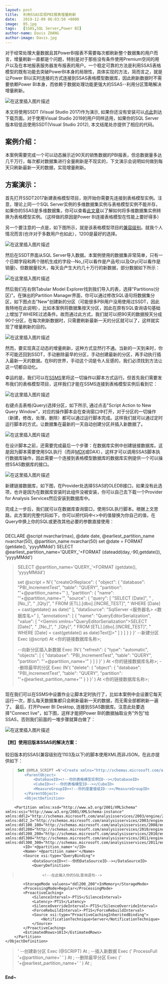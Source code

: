 ```yaml
---
layout: post
title:  利用SSAS实现PBI报表增量刷新
date:   2019-12-09 06:03:50 +0000
image:  05.jpg
tags:   [SSAS,SQL Server,Power BI]
author-name: Davis ZHANG
author-image: Davis.jpg
---
```


对于经常处理大量数据且其PowerBI报表不需要每次都刷新整个数据集的用户而言，增量刷新一直都是个问题，特别是对于那些没有条件使用Premium空间的用户以及在本地报表服务器发布报表的用户。一个稳定可靠的方法是利用SSAS表格模型的既有功能去突破PowerBI本身的局限性，具体实现的方法，简而言之，就是让Power BI以实时连接的方式连接到SSAS表格模型数据库，因此刷新数据时不需要依赖Power BI本身，而依赖于数据处理功能更强大的SSAS--利用分区策略解决增量刷新。

![在这里插入图片描述](https://img-blog.csdnimg.cn/20191209191718854.png?x-oss-process=image/watermark,type_ZmFuZ3poZW5naGVpdGk,shadow_10,text_d3d3LmQtYmkudGVjaA==,size_16,color_FFFFFF,t_70)

本文将使用SSDT (Visual Studio 2017)作为演示, 如果你还没有安装可以[点此](https://docs.microsoft.com/en-us/sql/ssdt/download-sql-server-data-tools-ssdt?view=sql-server-2017#ssdt-for-vs-2017-standalone-installer)到达下载页面。对于使用Visual Studio 2019的用户同样适用，如果你的SQL Server版本较低且使用SSDT(Visual Studio 2012), 本文结尾处亦提供了相应的代码。

## 案例介绍：

本案例需要完成一个可以动态展示近90天的销售数据的PBI报表，但总数据量多达几千万行，每次都对数据集进行全量刷新是不现实的，下文演示会说明如何做到每天只刷新最新一天的数据，实现增量刷新。

## 方案演示：

首先打开SSDT2017新建表格模型项目，刚开始你需要先连接到表格模型实例。注意，理论上同一个SQL Server实例的多维数据集实例与表格模型实例不能并存，如果你的SSAS是多维数据集，你可以查看[此文章](https://www.sqlservercentral.com/articles/how-to-change-an-analysis-services-instance-to-tabular-mode)以了解如何将多维数据集实例转换为表格模型实例。（这样做的原因是Power BI连接表格模型在性能上要好得多）

另一个要注意的一点是，如下图所示，就是该表格模型项目的[兼容级别](https://docs.microsoft.com/zh-cn/analysis-services/tabular-models/compatibility-level-for-tabular-models-in-analysis-services?redirectedfrom=MSDN&view=sql-server-ver15)。就我个人情况而言(也许对于多数用户也如此），1200是最好的选择。

![在这里插入图片描述](https://img-blog.csdnimg.cn/20191209191738774.png?x-oss-process=image/watermark,type_ZmFuZ3poZW5naGVpdGk,shadow_10,text_d3d3LmQtYmkudGVjaA==,size_16,color_FFFFFF,t_70)

然后在SSDT界面从SQL Server导入数据。本案例使用的数据集非常简单，只有一个日期字段和两个随机生成的字段--No_(可以看作是产品号)以及Qty(可以看作是销量)，但数据量较大，每天会产生大约几十万行的新数据，部分数据如下所示：

![在这里插入图片描述](https://img-blog.csdnimg.cn/20191209191745520.png)

然后我们在右侧Tabular Model Explorer找到我们导入的表，选择"Partitions(分区)"。在弹出的Partition Manager界面，你可以通过修改SQL语句将数据集分区，如下图点击"New"创建新的分区（可能很多PBI用户没用使用过SSDT，因此我特地在此说明），比如本案例将数据集按天分区，因此在原有SQL查询语句基础上增加了WHERE过滤条件。故而通过此方式，我们就可以把90天的数据按天分成90个分区，在每次刷新数据时，只需要刷新最新一天的分区就可以了，这样就实现了增量刷新的目的。

![在这里插入图片描述](https://img-blog.csdnimg.cn/20191209191758748.png?x-oss-process=image/watermark,type_ZmFuZ3poZW5naGVpdGk,shadow_10,text_d3d3LmQtYmkudGVjaA==,size_16,color_FFFFFF,t_70)

然而，要实现真正动态的增量刷新，这种方式显然行不通。当新的一天到来时，你不可能还回到SSDT，手动删除最早的分区，手动创建最新的分区，再手动执行插入最新一天的数据。在BI的世界，手动这个词是令人反感的，我们必须找到方法让这一切都自动化。

幸运的是，我们可以在[SSMS](https://docs.microsoft.com/zh-cn/sql/ssms/sql-server-management-studio-ssms?view=sql-server-ver15)里将这一切操作以脚本方式运行。但首先我们需要发布我们的表格模型项目，这样我们才能在SSMS连接到表格模型实例后看到它：

![在这里插入图片描述](https://img-blog.csdnimg.cn/20191209191804483.png?x-oss-process=image/watermark,type_ZmFuZ3poZW5naGVpdGk,shadow_10,text_d3d3LmQtYmkudGVjaA==,size_16,color_FFFFFF,t_70)

右键点击表格(Query)选择分区，如下所示,  通过点击"Script Action to New Query Window"，对应的操作脚本会在查询窗口中打开，对于分区的一切操作（新建，修改，处理，删除）都可以通过运行脚本完成。这样我们就可以通过定时运行脚本的方式，让数据集在最新的一天自动创建分区并插入新数据了。

![在这里插入图片描述](https://img-blog.csdnimg.cn/20191209191814345.png?x-oss-process=image/watermark,type_ZmFuZ3poZW5naGVpdGk,shadow_10,text_d3d3LmQtYmkudGVjaA==,size_16,color_FFFFFF,t_70)

在设计脚本之前，还需要完成最后一个步骤：在数据库实例中创建链接数据库。这是因为脚本需要使用SQL执行（而非[MDX](https://docs.microsoft.com/zh-cn/analysis-services/multidimensional-models/mdx/multidimensional-model-data-access-analysis-services-multidimensional-data?view=sql-server-ver15#bkmk_querylang)或DAX），这样才可以调用SSAS脚本执行数据库操作，因此需要一个连接到表格模型数据库的数据库实例提供一个可以操控SSAS数据库的接口。

![在这里插入图片描述](https://img-blog.csdnimg.cn/20191209191820742.png?x-oss-process=image/watermark,type_ZmFuZ3poZW5naGVpdGk,shadow_10,text_d3d3LmQtYmkudGVjaA==,size_16,color_FFFFFF,t_70)

新建链接数据库，如下图，在Provider处选择SSAS的OLEDB接口，如果没有此选项，也许是因为在数据库安装时此组件没被安装，你可以自己去下载一个Provider for Analysis Services然后安装到数据库中。

完成上一步后，我们就可以在数据库查询窗口，使用SQL执行脚本。根据上文思路，此方案的完整代码如下，你可以把代码中<>中的值替换为你自己的值，在Query中换上你的SQL或更改其他必要的参数直接使用：

>```SQL
DECLARE @script nvarchar(max), @date date, @earliest_partition_name nvarchar(50), @partition_name nvarchar(50)
set @date = FORMAT (getdate(), 'yyyyMMdd')
SELECT @earliest_partition_name='QUERY_'+FORMAT (dateadd(day,-90,getdate()), 'yyyyMMdd')
>SELECT @partition_name='QUERY_'+FORMAT (getdate(), 'yyyyMMdd')
>
>set @script = N'{
  "createOrReplace": {
    "object": {
      "database": "PBI_IncrementTest",
      "table": "QUERY",
      "partition": "'+@partition_name+'"
    },
    "partition": {
      "name": "'+@partition_name+'",
      "source": {
        "query": [
          "SELECT [Date]",
          "      ,[No_]",
          "      ,[Qty]",
          "  FROM [ETL].[dbo].[INCRE_TEST]",
          " WHERE [Date] = cast(getdate() as date)"
        ],
        "dataSource": "SqlServer <服务器名> <数据库名>"
      },
      "annotations": [
        {
          "name": "QueryEditorSerialization",
          "value": [
            "<?xml version=\"1.0\" encoding=\"UTF-16\"?><Gemini xmlns=\"QueryEditorSerialization\"><AnnotationContent><![CDATA[<RSQueryCommandText>SELECT [Date]",
            "      ,[No_]",
            "      ,[Qty]",
            "  FROM [ETL].[dbo].[INCRE_TEST]",
            " WHERE [Date] = cast(getdate() as date)</RSQueryCommandText><RSQueryCommandType>Text</RSQueryCommandType><RSQueryDesignState></RSQueryDesignState>]]></AnnotationContent></Gemini>"
          ]
        }
      ]
    }
  }
>}'
>--新建分区
>Exec (@script) At <你的链接数据库名称>;
>
>--向新分区插入新数据
>Exec 
(N'{
  "refresh": {
    "type": "automatic",
    "objects": [
      {
        "database": "PBI_IncrementTest",
        "table": "QUERY",
        "partition": "'+@partition_name+'"
      }
    ]
  }
}'
>) At <你的链接数据库名称>;
>--删除最早的分区
>Exec
(N'{
  "delete": {
    "object": {
      "database": "PBI_IncrementTest",
      "table": "QUERY",
      "partition": "'+@earliest_partition_name+'"
    }
  }
}'
) At <你的链接数据库名称>;
>```

现在我们可以在SSMS中设置作业让脚本定时执行了，比如本案例中会设置它每天运行一次，那么每天数据集都只会刷新最新一天的数据，而无需全部都刷新一遍了。
最后，打开Power BI Desktop, 连接到SSAS数据库。注意此处要选择"Connect live"，如下图，这样才能把Power BI的数据抽取业务"外包"给SSAS，否则我们前面的一堆步骤就算白做了：

![在这里插入图片描述](https://img-blog.csdnimg.cn/20191209191836615.png?x-oss-process=image/watermark,type_ZmFuZ3poZW5naGVpdGk,shadow_10,text_d3d3LmQtYmkudGVjaA==,size_16,color_FFFFFF,t_70)


#### 【附】使用旧版本SSAS的解决方案：

较旧版本的SSAS(兼容级别在1103及以下)的脚本使用XML而非JSON，在此亦提供如下：

>```SQL
>Set @XMLA_SCRIPT =N'<Create xmlns="http://schemas.microsoft.com/analysisservices/2003/engine">
>    <ParentObject>
>        <DatabaseID><!--你的表格模型实例ID--></DatabaseID>
>        <CubeID><!--你的表格模型ID--></CubeID>
>        <MeasureGroupID><!--你的度量值组ID--></MeasureGroupID>
>    </ParentObject>
>    <ObjectDefinition>
        <Partition xmlns:xsd="http://www.w3.org/2001/XMLSchema" xmlns:xsi="http://www.w3.org/2001/XMLSchema-instance" xmlns:ddl2="http://schemas.microsoft.com/analysisservices/2003/engine/2" xmlns:ddl2_2="http://schemas.microsoft.com/analysisservices/2003/engine/2/2" xmlns:ddl100_100="http://schemas.microsoft.com/analysisservices/2008/engine/100/100" xmlns:ddl200="http://schemas.microsoft.com/analysisservices/2010/engine/200" xmlns:ddl200_200="http://schemas.microsoft.com/analysisservices/2010/engine/200/200" xmlns:ddl300="http://schemas.microsoft.com/analysisservices/2011/engine/300" xmlns:ddl300_300="http://schemas.microsoft.com/analysisservices/2011/engine/300/300">
            <ID>'+@partition_name+'</ID>
            <Name>'+@partition_name+'</Name>
            <Source xsi:type="QueryBinding">
                <DataSourceID><!--你的DataSourceID--></DataSourceID>
                <QueryDefinition>
>                <!--在此输入你的SQL查询语句-->
>	</QueryDefinition>
>            </Source>
            <StorageMode valuens="ddl200_200">InMemory</StorageMode>
            <ProcessingMode>Regular</ProcessingMode>
            <ProactiveCaching>
                <SilenceInterval>-PT1S</SilenceInterval>
                <Latency>-PT1S</Latency>
                <SilenceOverrideInterval>-PT1S</SilenceOverrideInterval>
                <ForceRebuildInterval>-PT1S</ForceRebuildInterval>
                <Source xsi:type="ProactiveCachingInheritedBinding">
                    <NotificationTechnique>Server</NotificationTechnique>
                </Source>
            </ProactiveCaching>
            <EstimatedRows>1013</EstimatedRows>        
        </Partition>
    </ObjectDefinition>
></Create>'
>--创建新分区
>Exec (@SCRIPT) At <!--你的链接数据库名称-->;
>--插入新数据
>Exec ('
><Process xmlns="http://schemas.microsoft.com/analysisservices/2003/engine">
>  <Type>ProcessFull</Type>
>  <Object>
>    <DatabaseID><!--你的表格模型实例ID--></DatabaseID>
>    <CubeID><!--你的表格模型ID--></CubeID>
>    <MeasureGroupID><!--你的度量值组ID--></MeasureGroupID>
>    <PartitionID>'+@partition_name+'</PartitionID>
>  </Object>
></Process>'
>) At <!--你的链接数据库名称-->;
>--删除最早分区
>Exec ('
><Delete xmlns="http://schemas.microsoft.com/analysisservices/2003/engine">
>  <Object>
>    <DatabaseID><!--你的表格模型实例ID--></DatabaseID>
>    <CubeID><!--你的表格模型ID--></CubeID>
>    <MeasureGroupID><!--你的度量值组ID--></MeasureGroupID>
>    <PartitionID>'+@earliest_partition_name+'</PartitionID>
>  </Object>
></Delete>'
>) At <!--你的链接数据库名称-->;
>```

**End~**
